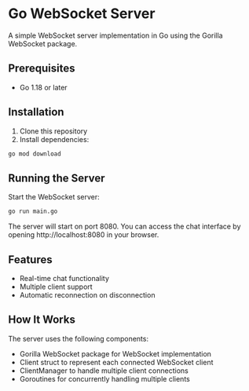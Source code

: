 # Go WebSocket Server

A simple WebSocket server implementation in Go using the Gorilla WebSocket package.

## Prerequisites

- Go 1.18 or later

## Installation

1. Clone this repository
2. Install dependencies:

```bash
go mod download
```

## Running the Server

Start the WebSocket server:

```bash
go run main.go
```

The server will start on port 8080. You can access the chat interface by opening http://localhost:8080 in your browser.

## Features

- Real-time chat functionality
- Multiple client support
- Automatic reconnection on disconnection

## How It Works

The server uses the following components:

- Gorilla WebSocket package for WebSocket implementation
- Client struct to represent each connected WebSocket client
- ClientManager to handle multiple client connections
- Goroutines for concurrently handling multiple clients 